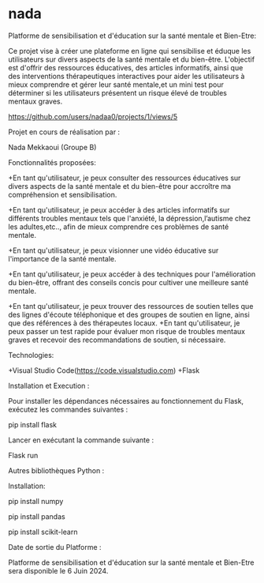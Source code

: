 # nada
Platforme de sensibilisation et d'éducation sur la santé mentale et Bien-Etre:

Ce projet vise à créer une plateforme en ligne qui sensibilise et éduque les utilisateurs sur divers aspects de la santé mentale et du bien-être. L'objectif est d'offrir des ressources éducatives, des articles informatifs, ainsi que des interventions thérapeutiques interactives pour aider les utilisateurs à mieux comprendre et gérer leur santé mentale,et un mini test pour déterminer si les utilisateurs présentent un risque élevé de troubles mentaux graves.

https://github.com/users/nadaa0/projects/1/views/5

Projet en cours de réalisation par :

Nada Mekkaoui (Groupe B)

Fonctionnalités proposées:

+En tant qu'utilisateur, je peux consulter des ressources éducatives sur divers aspects de la santé mentale et du bien-être pour accroître ma compréhension et sensibilisation.

+En tant qu'utilisateur, je peux accéder à des articles informatifs sur différents troubles mentaux tels que l'anxiété, la dépression,l’autisme chez les adultes,etc.., afin de mieux 
comprendre ces problèmes de santé mentale.

+En tant qu'utilisateur, je peux visionner une vidéo éducative sur l'importance de la santé mentale.

+En tant qu'utilisateur, je peux accéder à des techniques pour l'amélioration du bien-être, offrant des conseils concis pour cultiver une meilleure santé mentale.

+En tant qu'utilisateur, je peux trouver des ressources de soutien telles que des lignes d'écoute téléphonique et des groupes de soutien en ligne, ainsi que des références à des thérapeutes locaux.
+En tant qu'utilisateur, je peux passer un test rapide pour évaluer mon risque de troubles mentaux graves et recevoir des recommandations de soutien, si nécessaire.


Technologies:

+Visual Studio Code(https://code.visualstudio.com)
+Flask

Installation et Execution :

Pour installer les dépendances nécessaires au fonctionnement du  Flask, exécutez les commandes suivantes  :

pip install flask

Lancer en exécutant la commande suivante :

Flask run

Autres bibliothèques Python :

Installation:

pip install numpy

pip install pandas

pip install scikit-learn



Date de sortie du Platforme :

Platforme de sensibilisation et d'éducation sur la santé mentale et Bien-Etre sera disponible le 6 Juin 2024.




